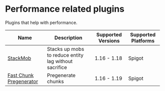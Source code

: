 # Performance related plugins

Plugins that help with performance.

| Name | Description | Supported Versions | Supported Platforms |
| ---- | ----------- | ------------------ | ------------------- |
| [StackMob](https://www.spigotmc.org/resources/stackmob-enhance-your-servers-performance-without-the-sacrifice.29999/) | Stacks up mobs to reduce entity lag without sacrifice | 1.16 - 1.18 | Spigot |
| [Fast Chunk Pregenerator](https://www.spigotmc.org/resources/fast-chunk-pregenerator.74429/) | Pregenerate chunks | 1.16 - 1.19 | Spigot

